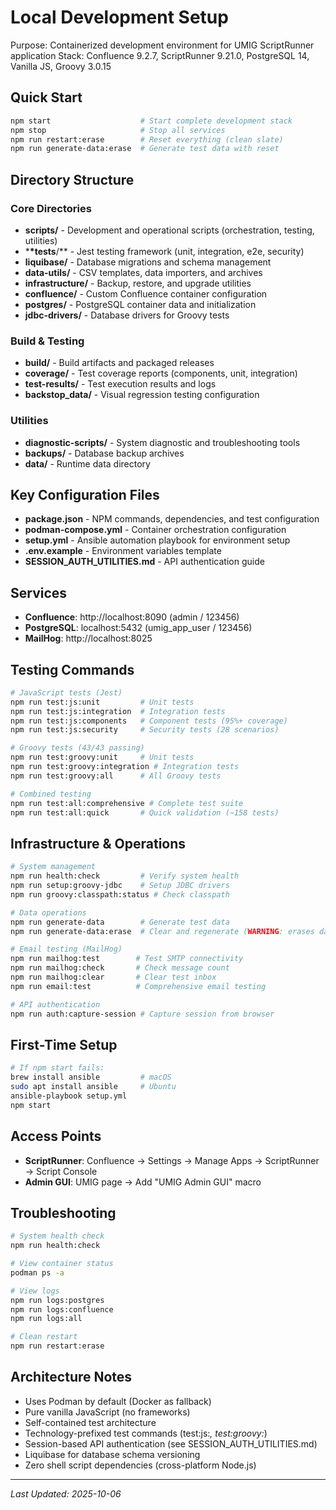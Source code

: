 # Local Development Setup

Purpose: Containerized development environment for UMIG ScriptRunner application
Stack: Confluence 9.2.7, ScriptRunner 9.21.0, PostgreSQL 14, Vanilla JS, Groovy 3.0.15

## Quick Start

```bash
npm start                    # Start complete development stack
npm stop                     # Stop all services
npm run restart:erase        # Reset everything (clean slate)
npm run generate-data:erase  # Generate test data with reset
```

## Directory Structure

### Core Directories

- **scripts/** - Development and operational scripts (orchestration, testing, utilities)
- \***\*tests**/\*\* - Jest testing framework (unit, integration, e2e, security)
- **liquibase/** - Database migrations and schema management
- **data-utils/** - CSV templates, data importers, and archives
- **infrastructure/** - Backup, restore, and upgrade utilities
- **confluence/** - Custom Confluence container configuration
- **postgres/** - PostgreSQL container data and initialization
- **jdbc-drivers/** - Database drivers for Groovy tests

### Build & Testing

- **build/** - Build artifacts and packaged releases
- **coverage/** - Test coverage reports (components, unit, integration)
- **test-results/** - Test execution results and logs
- **backstop_data/** - Visual regression testing configuration

### Utilities

- **diagnostic-scripts/** - System diagnostic and troubleshooting tools
- **backups/** - Database backup archives
- **data/** - Runtime data directory

## Key Configuration Files

- **package.json** - NPM commands, dependencies, and test configuration
- **podman-compose.yml** - Container orchestration configuration
- **setup.yml** - Ansible automation playbook for environment setup
- **.env.example** - Environment variables template
- **SESSION_AUTH_UTILITIES.md** - API authentication guide

## Services

- **Confluence**: http://localhost:8090 (admin / 123456)
- **PostgreSQL**: localhost:5432 (umig_app_user / 123456)
- **MailHog**: http://localhost:8025

## Testing Commands

```bash
# JavaScript tests (Jest)
npm run test:js:unit         # Unit tests
npm run test:js:integration  # Integration tests
npm run test:js:components   # Component tests (95%+ coverage)
npm run test:js:security     # Security tests (28 scenarios)

# Groovy tests (43/43 passing)
npm run test:groovy:unit     # Unit tests
npm run test:groovy:integration # Integration tests
npm run test:groovy:all      # All Groovy tests

# Combined testing
npm run test:all:comprehensive # Complete test suite
npm run test:all:quick       # Quick validation (~158 tests)
```

## Infrastructure & Operations

```bash
# System management
npm run health:check         # Verify system health
npm run setup:groovy-jdbc    # Setup JDBC drivers
npm run groovy:classpath:status # Check classpath

# Data operations
npm run generate-data        # Generate test data
npm run generate-data:erase  # Clear and regenerate (WARNING: erases data)

# Email testing (MailHog)
npm run mailhog:test        # Test SMTP connectivity
npm run mailhog:check       # Check message count
npm run mailhog:clear       # Clear test inbox
npm run email:test          # Comprehensive email testing

# API authentication
npm run auth:capture-session # Capture session from browser
```

## First-Time Setup

```bash
# If npm start fails:
brew install ansible         # macOS
sudo apt install ansible     # Ubuntu
ansible-playbook setup.yml
npm start
```

## Access Points

- **ScriptRunner**: Confluence → Settings → Manage Apps → ScriptRunner → Script Console
- **Admin GUI**: UMIG page → Add "UMIG Admin GUI" macro

## Troubleshooting

```bash
# System health check
npm run health:check

# View container status
podman ps -a

# View logs
npm run logs:postgres
npm run logs:confluence
npm run logs:all

# Clean restart
npm run restart:erase
```

## Architecture Notes

- Uses Podman by default (Docker as fallback)
- Pure vanilla JavaScript (no frameworks)
- Self-contained test architecture
- Technology-prefixed test commands (test:js:_, test:groovy:_)
- Session-based API authentication (see SESSION_AUTH_UTILITIES.md)
- Liquibase for database schema versioning
- Zero shell script dependencies (cross-platform Node.js)

---

_Last Updated: 2025-10-06_
